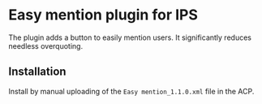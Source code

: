 # Easy mention plugin for IPS

The plugin adds a button to easily mention users. It significantly reduces needless overquoting.

## Installation

Install by manual uploading of the `Easy mention_1.1.0.xml` file in the ACP.
